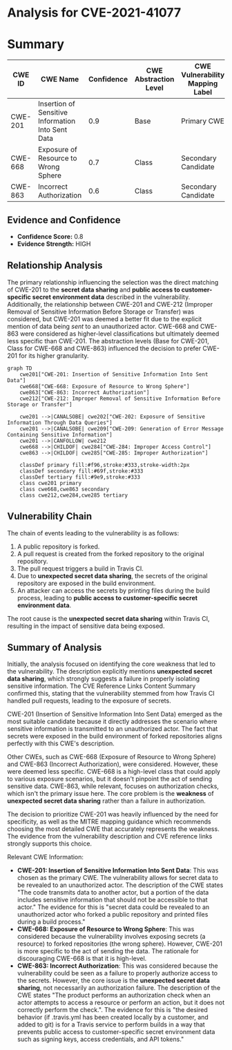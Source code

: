 # Analysis for CVE-2021-41077

# Summary
| CWE ID | CWE Name | Confidence | CWE Abstraction Level | CWE Vulnerability Mapping Label | CWE-Vulnerability Mapping Notes |
|---|---|---|---|---|---|
| CWE-201 | Insertion of Sensitive Information Into Sent Data | 0.9 | Base | Primary CWE | Allowed |
| CWE-668 | Exposure of Resource to Wrong Sphere | 0.7 | Class | Secondary Candidate | Discouraged |
| CWE-863 | Incorrect Authorization | 0.6 | Class | Secondary Candidate | Allowed-with-Review |

## Evidence and Confidence

*   **Confidence Score:** 0.8
*   **Evidence Strength:** HIGH

## Relationship Analysis
The primary relationship influencing the selection was the direct matching of CWE-201 to the **secret data sharing** and **public access to customer-specific secret environment data** described in the vulnerability. Additionally, the relationship between CWE-201 and CWE-212 (Improper Removal of Sensitive Information Before Storage or Transfer) was considered, but CWE-201 was deemed a better fit due to the explicit mention of data being *sent* to an unauthorized actor. CWE-668 and CWE-863 were considered as higher-level classifications but ultimately deemed less specific than CWE-201. The abstraction levels (Base for CWE-201, Class for CWE-668 and CWE-863) influenced the decision to prefer CWE-201 for its higher granularity.

```mermaid
graph TD
    cwe201["CWE-201: Insertion of Sensitive Information Into Sent Data"]
    cwe668["CWE-668: Exposure of Resource to Wrong Sphere"]
    cwe863["CWE-863: Incorrect Authorization"]
    cwe212["CWE-212: Improper Removal of Sensitive Information Before Storage or Transfer"]

    cwe201 -->|CANALSOBE| cwe202["CWE-202: Exposure of Sensitive Information Through Data Queries"]
    cwe201 -->|CANALSOBE| cwe209["CWE-209: Generation of Error Message Containing Sensitive Information"]
    cwe201 -->|CANFOLLOW| cwe212
    cwe668 -->|CHILDOF| cwe284["CWE-284: Improper Access Control"]
    cwe863 -->|CHILDOF| cwe285["CWE-285: Improper Authorization"]

    classDef primary fill:#f96,stroke:#333,stroke-width:2px
    classDef secondary fill:#69f,stroke:#333
    classDef tertiary fill:#9e9,stroke:#333
    class cwe201 primary
    class cwe668,cwe863 secondary
    class cwe212,cwe284,cwe285 tertiary
```

## Vulnerability Chain
The chain of events leading to the vulnerability is as follows:
1.  A public repository is forked.
2.  A pull request is created from the forked repository to the original repository.
3.  The pull request triggers a build in Travis CI.
4.  Due to **unexpected secret data sharing**, the secrets of the original repository are exposed in the build environment.
5.  An attacker can access the secrets by printing files during the build process, leading to **public access to customer-specific secret environment data**.

The root cause is the **unexpected secret data sharing** within Travis CI, resulting in the impact of sensitive data being exposed.

## Summary of Analysis
Initially, the analysis focused on identifying the core weakness that led to the vulnerability. The description explicitly mentions **unexpected secret data sharing**, which strongly suggests a failure in properly isolating sensitive information. The CVE Reference Links Content Summary confirmed this, stating that the vulnerability stemmed from how Travis CI handled pull requests, leading to the exposure of secrets.

CWE-201 (Insertion of Sensitive Information Into Sent Data) emerged as the most suitable candidate because it directly addresses the scenario where sensitive information is transmitted to an unauthorized actor. The fact that secrets were exposed in the build environment of forked repositories aligns perfectly with this CWE's description.

Other CWEs, such as CWE-668 (Exposure of Resource to Wrong Sphere) and CWE-863 (Incorrect Authorization), were considered. However, these were deemed less specific. CWE-668 is a high-level class that could apply to various exposure scenarios, but it doesn't pinpoint the act of sending sensitive data. CWE-863, while relevant, focuses on authorization checks, which isn't the primary issue here. The core problem is the **weakness** of **unexpected secret data sharing** rather than a failure in authorization.

The decision to prioritize CWE-201 was heavily influenced by the need for specificity, as well as the MITRE mapping guidance which recommends choosing the most detailed CWE that accurately represents the weakness. The evidence from the vulnerability description and CVE reference links strongly supports this choice.

Relevant CWE Information:
*   **CWE-201: Insertion of Sensitive Information Into Sent Data**: This was chosen as the primary CWE. The vulnerability allows for secret data to be revealed to an unauthorized actor.  The description of the CWE states "The code transmits data to another actor, but a portion of the data includes sensitive information that should not be accessible to that actor." The evidence for this is "secret data could be revealed to an unauthorized actor who forked a public repository and printed files during a build process."
*   **CWE-668: Exposure of Resource to Wrong Sphere**: This was considered because the vulnerability involves exposing secrets (a resource) to forked repositories (the wrong sphere). However, CWE-201 is more specific to the act of sending the data. The rationale for discouraging CWE-668 is that it is high-level.
*   **CWE-863: Incorrect Authorization**: This was considered because the vulnerability could be seen as a failure to properly authorize access to the secrets. However, the core issue is the **unexpected secret data sharing**, not necessarily an authorization failure. The description of the CWE states "The product performs an authorization check when an actor attempts to access a resource or perform an action, but it does not correctly perform the check.". The evidence for this is "the desired behavior (if .travis.yml has been created locally by a customer, and added to git) is for a Travis service to perform builds in a way that prevents public access to customer-specific secret environment data such as signing keys, access credentials, and API tokens."
